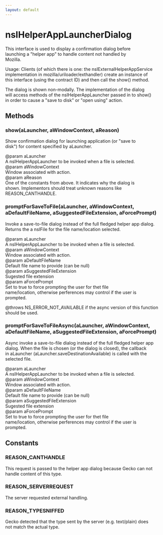 ```yaml
---
layout: default
---
```


# nsIHelperAppLauncherDialog #
  
This interface is used to display a confirmation dialog before  
launching a "helper app" to handle content not handled by  
Mozilla.  
  
Usage:  Clients (of which there is one: the nsIExternalHelperAppService  
implementation in mozilla/uriloader/exthandler) create an instance of  
this interface (using the contract ID) and then call the show() method.  
  
The dialog is shown non-modally.  The implementation of the dialog  
will access methods of the nsIHelperAppLauncher passed in to show()  
in order to cause a "save to disk" or "open using" action.  
  

## Methods ##

### show(aLauncher, aWindowContext, aReason) ###
  
Show confirmation dialog for launching application (or "save to  
disk") for content specified by aLauncher.  
  
@param aLauncher  
       A nsIHelperAppLauncher to be invoked when a file is selected.  
@param aWindowContext  
       Window associated with action.  
@param aReason  
       One of the constants from above. It indicates why the dialog is  
       shown. Implementors should treat unknown reasons like  
       REASON_CANTHANDLE.  
  

### promptForSaveToFile(aLauncher, aWindowContext, aDefaultFileName, aSuggestedFileExtension, aForcePrompt) ###
  
Invoke a save-to-file dialog instead of the full fledged helper app dialog.  
Returns the a nsIFile for the file name/location selected.  
  
@param aLauncher  
       A nsIHelperAppLauncher to be invoked when a file is selected.  
@param aWindowContext  
       Window associated with action.  
@param aDefaultFileName  
       Default file name to provide (can be null)  
@param aSuggestedFileExtension  
       Sugested file extension  
@param aForcePrompt  
       Set to true to force prompting the user for thet file  
       name/location, otherwise perferences may control if the user is  
       prompted.  
  
@throws NS_ERROR_NOT_AVAILABLE if the async version of this function  
                               should be used.  
  

### promptForSaveToFileAsync(aLauncher, aWindowContext, aDefaultFileName, aSuggestedFileExtension, aForcePrompt) ###
  
Async invoke a save-to-file dialog instead of the full fledged helper app  
dialog. When the file is chosen (or the dialog is closed), the callback  
in aLauncher (aLauncher.saveDestinationAvailable) is called with the  
selected file.  
  
@param aLauncher  
       A nsIHelperAppLauncher to be invoked when a file is selected.  
@param aWindowContext  
       Window associated with action.  
@param aDefaultFileName  
       Default file name to provide (can be null)  
@param aSuggestedFileExtension  
       Sugested file extension  
@param aForcePrompt  
       Set to true to force prompting the user for thet file  
       name/location, otherwise perferences may control if the user is  
       prompted.  
  

## Constants ##

### REASON_CANTHANDLE ###
  
This request is passed to the helper app dialog because Gecko can not  
handle content of this type.  
  

### REASON_SERVERREQUEST ###
  
The server requested external handling.  
  

### REASON_TYPESNIFFED ###
  
Gecko detected that the type sent by the server (e.g. text/plain) does  
not match the actual type.  
  

